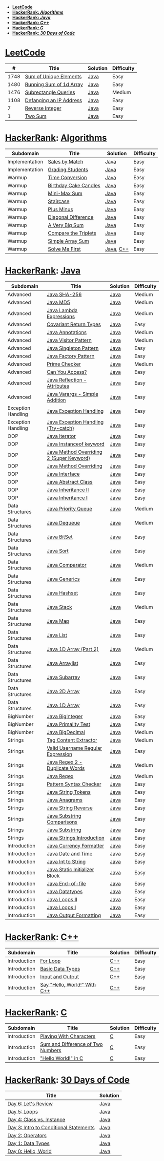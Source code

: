- [**LeetCode**](https://github.com/MaksNazarenko/competitive-programming#leetcode)
- [**HackerRank: _Algorithms_**](https://github.com/MaksNazarenko/competitive-programming#hackerrank-algorithms)
- [**HackerRank: _Java_**](https://github.com/MaksNazarenko/competitive-programming#hackerrank-java)
- [**HackerRank: _C++_**](https://github.com/MaksNazarenko/competitive-programming#hackerrank-c)
- [**HackerRank: _C_**](https://github.com/MaksNazarenko/competitive-programming#hackerrank-c-1)
- [**HackerRank: _30 Days of Code_**](  https://github.com/MaksNazarenko/competitive-programming#hackerrank-30-days-of-code)

# [LeetCode](https://leetcode.com/)
| # | Title | Solution | Difficulty |
|---| ----- | -------- | ---------- |
|1748|[Sum of Unique Elements](https://leetcode.com/problems/sum-of-unique-elements/) | [Java](https://github.com/MaksNazarenko/competitive-programming/tree/master/leetcode/java/com/maksnazarenko/sum_of_unique_elements)|Easy|
|1480|[Running Sum of 1d Array](https://leetcode.com/problems/running-sum-of-1d-array/) | [Java](https://github.com/MaksNazarenko/competitive-programming/tree/master/leetcode/java/com/maksnazarenko/running_sum_of_1d_array)|Easy|
|1476|[Subrectangle Queries](https://leetcode.com/problems/subrectangle-queries/) | [Java](https://github.com/MaksNazarenko/competitive-programming/tree/master/leetcode/java/com/maksnazarenko/subrectangle_queries)|Medium|
|1108|[Defanging an IP Address](https://leetcode.com/problems/defanging-an-ip-address/) | [Java](https://github.com/MaksNazarenko/competitive-programming/tree/master/leetcode/java/com/maksnazarenko/defanging_an_ip_address)|Easy|
|7|[Reverse Integer](https://leetcode.com/problems/reverse-integer/) | [Java](https://github.com/MaksNazarenko/competitive-programming/tree/master/leetcode/java/com/maksnazarenko/reverse_integer)|Easy|
|1|[Two Sum](https://leetcode.com/problems/two-sum/) | [Java](https://github.com/MaksNazarenko/competitive-programming/tree/master/leetcode/java/com/maksnazarenko/two_sum)|Easy|


# [HackerRank](https://www.hackerrank.com/): [Algorithms](https://www.hackerrank.com/domains/algorithms)
|Subdomain| Title | Solution |Difficulty |
|---------| ----- | -------- |---------- |
|Implementation|[Sales by Match](https://www.hackerrank.com/challenges/sock-merchant/problem) | [Java](https://github.com/MaksNazarenko/competitive-programming/tree/master/hackerrank/code/com/maksnazarenko/problem_solving/algorithms/java/sales_by_match)|Easy|
|Implementation|[Grading Students](https://www.hackerrank.com/challenges/grading/problem) | [Java](https://github.com/MaksNazarenko/competitive-programming/tree/master/hackerrank/code/com/maksnazarenko/problem_solving/algorithms/java/grading)|Easy|
|Warmup|[Time Conversion](https://www.hackerrank.com/challenges/time-conversion/problem) | [Java](https://github.com/MaksNazarenko/competitive-programming/tree/master/hackerrank/code/com/maksnazarenko/problem_solving/algorithms/java/time_conversion)|Easy|
|Warmup|[Birthday Cake Candles](https://www.hackerrank.com/challenges/birthday-cake-candles/problem) | [Java](https://github.com/MaksNazarenko/competitive-programming/tree/master/hackerrank/code/com/maksnazarenko/problem_solving/algorithms/java/birthday_cake_candles)|Easy|
|Warmup|[Mini-Max Sum](https://www.hackerrank.com/challenges/mini-max-sum/problem) | [Java](https://github.com/MaksNazarenko/competitive-programming/tree/master/hackerrank/code/com/maksnazarenko/problem_solving/algorithms/java/mini_max_sum)|Easy|
|Warmup|[Staircase](https://www.hackerrank.com/challenges/staircase/problem) | [Java](https://github.com/MaksNazarenko/competitive-programming/tree/master/hackerrank/code/com/maksnazarenko/problem_solving/algorithms/java/staircase)|Easy|
|Warmup|[Plus Minus](https://www.hackerrank.com/challenges/plus-minus/problem) | [Java](https://github.com/MaksNazarenko/competitive-programming/tree/master/hackerrank/code/com/maksnazarenko/problem_solving/algorithms/java/plus_minus)|Easy|
|Warmup|[Diagonal Difference](https://www.hackerrank.com/challenges/diagonal-difference/problem) | [Java](https://github.com/MaksNazarenko/competitive-programming/tree/master/hackerrank/code/com/maksnazarenko/problem_solving/algorithms/java/diagonal_difference)|Easy|
|Warmup|[A Very Big Sum](https://www.hackerrank.com/challenges/a-very-big-sum/problem) | [Java](https://github.com/MaksNazarenko/competitive-programming/tree/master/hackerrank/code/com/maksnazarenko/problem_solving/algorithms/java/a_very_big_sum)|Easy|
|Warmup|[Compare the Triplets](https://www.hackerrank.com/challenges/compare-the-triplets/problem) | [Java](https://github.com/MaksNazarenko/competitive-programming/tree/master/hackerrank/code/com/maksnazarenko/problem_solving/algorithms/java/compare_the_triplets)|Easy|
|Warmup|[Simple Array Sum](https://www.hackerrank.com/challenges/simple-array-sum/problem) | [Java](https://github.com/MaksNazarenko/competitive-programming/tree/master/hackerrank/code/com/maksnazarenko/problem_solving/algorithms/java/simple_array_sum)|Easy|
|Warmup|[Solve Me First](https://www.hackerrank.com/challenges/solve-me-first/problem) | [Java](https://github.com/MaksNazarenko/competitive-programming/tree/master/hackerrank/code/com/maksnazarenko/problem_solving/algorithms/java/solve_me_first), [C++](https://github.com/MaksNazarenko/competitive-programming/tree/master/hackerrank/code/com/maksnazarenko/problem_solving/algorithms/cpp/solve_me_first)|Easy|

# [HackerRank](https://www.hackerrank.com/): [Java](https://www.hackerrank.com/domains/java)
|Subdomain| Title | Solution | Difficulty |
|---------| ----- | -------- | ---------- |
|Advanced|[Java SHA-256](https://www.hackerrank.com/challenges/sha-256/problem) | [Java](https://github.com/MaksNazarenko/competitive-programming/tree/master/hackerrank/code/com/maksnazarenko/language_proficiency/java/sha_256)|Medium|
|Advanced|[Java MD5](https://www.hackerrank.com/challenges/java-md5/problem) | [Java](https://github.com/MaksNazarenko/competitive-programming/tree/master/hackerrank/code/com/maksnazarenko/language_proficiency/java/java_md5)|Medium|
|Advanced|[Java Lambda Expressions](https://www.hackerrank.com/challenges/java-lambda-expressions/problem) | [Java](https://github.com/MaksNazarenko/competitive-programming/tree/master/hackerrank/code/com/maksnazarenko/language_proficiency/java/java_lambda_expressions)|Medium|
|Advanced|[Covariant Return Types](https://www.hackerrank.com/challenges/java-covariance/problem) | [Java](https://github.com/MaksNazarenko/competitive-programming/tree/master/hackerrank/code/com/maksnazarenko/language_proficiency/java/java_covariance)|Easy|
|Advanced|[Java Annotations](https://www.hackerrank.com/challenges/java-annotations/problem) | [Java](https://github.com/MaksNazarenko/competitive-programming/tree/master/hackerrank/code/com/maksnazarenko/language_proficiency/java/java_annotations)|Medium|
|Advanced|[Java Visitor Pattern](https://www.hackerrank.com/challenges/java-vistor-pattern/problem) | [Java](https://github.com/MaksNazarenko/competitive-programming/tree/master/hackerrank/code/com/maksnazarenko/language_proficiency/java/java_vistor_pattern)|Medium|
|Advanced|[Java Singleton Pattern](https://www.hackerrank.com/challenges/java-singleton/problem) | [Java](https://github.com/MaksNazarenko/competitive-programming/tree/master/hackerrank/code/com/maksnazarenko/language_proficiency/java/java_singleton)|Easy|
|Advanced|[Java Factory Pattern](https://www.hackerrank.com/challenges/java-factory/problem) | [Java](https://github.com/MaksNazarenko/competitive-programming/tree/master/hackerrank/code/com/maksnazarenko/language_proficiency/java/java_factory)|Easy|
|Advanced|[Prime Checker](https://www.hackerrank.com/challenges/prime-checker/problem) | [Java](https://github.com/MaksNazarenko/competitive-programming/tree/master/hackerrank/code/com/maksnazarenko/language_proficiency/java/prime_checker)|Medium|
|Advanced|[Can You Access?](https://www.hackerrank.com/challenges/can-you-access/problem) | [Java](https://github.com/MaksNazarenko/competitive-programming/tree/master/hackerrank/code/com/maksnazarenko/language_proficiency/java/can_you_access)|Easy|
|Advanced|[Java Reflection - Attributes](https://www.hackerrank.com/challenges/java-reflection-attributes/problem) | [Java](https://github.com/MaksNazarenko/competitive-programming/tree/master/hackerrank/code/com/maksnazarenko/language_proficiency/java/java_reflection_attributes)|Easy|
|Advanced|[Java Varargs - Simple Addition](https://www.hackerrank.com/challenges/simple-addition-varargs/problem) | [Java](https://github.com/MaksNazarenko/competitive-programming/tree/master/hackerrank/code/com/maksnazarenko/language_proficiency/java/simple_addition_varargs)|Easy|
|Exception Handling|[Java Exception Handling](https://www.hackerrank.com/challenges/java-exception-handling/problem) | [Java](https://github.com/MaksNazarenko/competitive-programming/tree/master/hackerrank/code/com/maksnazarenko/language_proficiency/java/java_exception_handling)|Easy|
|Exception Handling|[Java Exception Handling (Try-catch)](https://www.hackerrank.com/challenges/java-exception-handling-try-catch/problem) | [Java](https://github.com/MaksNazarenko/competitive-programming/tree/master/hackerrank/code/com/maksnazarenko/language_proficiency/java/java_exception_handling_try_catch)|Easy|
|OOP|[Java Iterator](https://www.hackerrank.com/challenges/java-iterator/problem) | [Java](https://github.com/MaksNazarenko/competitive-programming/tree/master/hackerrank/code/com/maksnazarenko/language_proficiency/java/java_iterator)|Easy|
|OOP|[Java Instanceof keyword](https://www.hackerrank.com/challenges/java-instanceof-keyword/problem) | [Java](https://github.com/MaksNazarenko/competitive-programming/tree/master/hackerrank/code/com/maksnazarenko/language_proficiency/java/java_instanceof_keyword)|Easy|
|OOP|[Java Method Overriding 2 (Super Keyword)](https://www.hackerrank.com/challenges/java-method-overriding-2-super-keyword/problem) | [Java](https://github.com/MaksNazarenko/competitive-programming/tree/master/hackerrank/code/com/maksnazarenko/language_proficiency/java/java_method_overriding_2_super_keyword)|Easy|
|OOP|[Java Method Overriding](https://www.hackerrank.com/challenges/java-method-overriding/problem) | [Java](https://github.com/MaksNazarenko/competitive-programming/tree/master/hackerrank/code/com/maksnazarenko/language_proficiency/java/java_method_overriding)|Easy|
|OOP|[Java Interface](https://www.hackerrank.com/challenges/java-interface/problem) | [Java](https://github.com/MaksNazarenko/competitive-programming/tree/master/hackerrank/code/com/maksnazarenko/language_proficiency/java/java_interface)|Easy|
|OOP|[Java Abstract Class](https://www.hackerrank.com/challenges/java-abstract-class/problem) | [Java](https://github.com/MaksNazarenko/competitive-programming/tree/master/hackerrank/code/com/maksnazarenko/language_proficiency/java/java_abstract_class)|Easy|
|OOP|[Java Inheritance II](https://www.hackerrank.com/challenges/java-inheritance-2/problem) | [Java](https://github.com/MaksNazarenko/competitive-programming/tree/master/hackerrank/code/com/maksnazarenko/language_proficiency/java/java_inheritance_2)|Easy|
|OOP|[Java Inheritance I](https://www.hackerrank.com/challenges/java-inheritance-1/problem) | [Java](https://github.com/MaksNazarenko/competitive-programming/tree/master/hackerrank/code/com/maksnazarenko/language_proficiency/java/java_inheritance_1)|Easy|
|Data Structures|[Java Priority Queue](https://www.hackerrank.com/challenges/java-priority-queue/problem) | [Java](https://github.com/MaksNazarenko/competitive-programming/tree/master/hackerrank/code/com/maksnazarenko/language_proficiency/java/java_priority_queue)|Medium|
|Data Structures|[Java Dequeue](https://www.hackerrank.com/challenges/java-dequeue/problem) | [Java](https://github.com/MaksNazarenko/competitive-programming/tree/master/hackerrank/code/com/maksnazarenko/language_proficiency/java/java_dequeue)|Medium|
|Data Structures|[Java BitSet](https://www.hackerrank.com/challenges/java-bitset/problem) | [Java](https://github.com/MaksNazarenko/competitive-programming/tree/master/hackerrank/code/com/maksnazarenko/language_proficiency/java/java_bitset)|Easy|
|Data Structures|[Java Sort](https://www.hackerrank.com/challenges/java-sort/problem) | [Java](https://github.com/MaksNazarenko/competitive-programming/tree/master/hackerrank/code/com/maksnazarenko/language_proficiency/java/java_sort)|Easy|
|Data Structures|[Java Comparator](https://www.hackerrank.com/challenges/java-comparator/problem) | [Java](https://github.com/MaksNazarenko/competitive-programming/tree/master/hackerrank/code/com/maksnazarenko/language_proficiency/java/java_comparator)|Medium|
|Data Structures|[Java Generics](https://www.hackerrank.com/challenges/java-generics/problem) | [Java](https://github.com/MaksNazarenko/competitive-programming/tree/master/hackerrank/code/com/maksnazarenko/language_proficiency/java/java_generics)|Easy|
|Data Structures|[Java Hashset](https://www.hackerrank.com/challenges/java-hashset/problem) | [Java](https://github.com/MaksNazarenko/competitive-programming/tree/master/hackerrank/code/com/maksnazarenko/language_proficiency/java/java_hashset)|Easy|
|Data Structures|[Java Stack](https://www.hackerrank.com/challenges/java-stack/problem) | [Java](https://github.com/MaksNazarenko/competitive-programming/tree/master/hackerrank/code/com/maksnazarenko/language_proficiency/java/java_stack)|Medium|
|Data Structures|[Java Map](https://www.hackerrank.com/challenges/phone-book/problem) | [Java](https://github.com/MaksNazarenko/competitive-programming/tree/master/hackerrank/code/com/maksnazarenko/language_proficiency/java/phone_book)|Easy|
|Data Structures|[Java List](https://www.hackerrank.com/challenges/java-list/problem) | [Java](https://github.com/MaksNazarenko/competitive-programming/tree/master/hackerrank/code/com/maksnazarenko/language_proficiency/java/java_list)|Easy|
|Data Structures|[Java 1D Array (Part 2)](https://www.hackerrank.com/challenges/java-1d-array/problem) | [Java](https://github.com/MaksNazarenko/competitive-programming/tree/master/hackerrank/code/com/maksnazarenko/language_proficiency/java/java_1d_array)|Medium|
|Data Structures|[Java Arraylist](https://www.hackerrank.com/challenges/java-arraylist/problem) | [Java](https://github.com/MaksNazarenko/competitive-programming/tree/master/hackerrank/code/com/maksnazarenko/language_proficiency/java/java_arraylist)|Easy|
|Data Structures|[Java Subarray](https://www.hackerrank.com/challenges/java-negative-subarray/problem) | [Java](https://github.com/MaksNazarenko/competitive-programming/tree/master/hackerrank/code/com/maksnazarenko/language_proficiency/java/java_negative_subarray)|Easy|
|Data Structures|[Java 2D Array](https://www.hackerrank.com/challenges/java-2d-array/problem) | [Java](https://github.com/MaksNazarenko/competitive-programming/tree/master/hackerrank/code/com/maksnazarenko/language_proficiency/java/java_2d_array)|Easy|
|Data Structures|[Java 1D Array](https://www.hackerrank.com/challenges/java-1d-array-introduction/problem) | [Java](https://github.com/MaksNazarenko/competitive-programming/tree/master/hackerrank/code/com/maksnazarenko/language_proficiency/java/java_1d_array_introduction)|Easy|
|BigNumber|[Java BigInteger](https://www.hackerrank.com/challenges/java-biginteger/problem) | [Java](https://github.com/MaksNazarenko/competitive-programming/tree/master/hackerrank/code/com/maksnazarenko/language_proficiency/java/java_biginteger)|Easy|
|BigNumber|[Java Primality Test](https://www.hackerrank.com/challenges/java-primality-test/problem) | [Java](https://github.com/MaksNazarenko/competitive-programming/tree/master/hackerrank/code/com/maksnazarenko/language_proficiency/java/java_primality_test)|Easy|
|BigNumber|[Java BigDecimal](https://www.hackerrank.com/challenges/java-bigdecimal/problem) | [Java](https://github.com/MaksNazarenko/competitive-programming/tree/master/hackerrank/code/com/maksnazarenko/language_proficiency/java/java_bigdecimal)|Medium|
|Strings|[Tag Content Extractor](https://www.hackerrank.com/challenges/tag-content-extractor/problem) | [Java](https://github.com/MaksNazarenko/competitive-programming/tree/master/hackerrank/code/com/maksnazarenko/language_proficiency/java/tag_content_extractor)|Medium|
|Strings|[Valid Username Regular Expression](https://www.hackerrank.com/challenges/valid-username-checker/problem) | [Java](https://github.com/MaksNazarenko/competitive-programming/tree/master/hackerrank/code/com/maksnazarenko/language_proficiency/java/valid_username_checker)|Easy|
|Strings|[Java Regex 2 - Duplicate Words](https://www.hackerrank.com/challenges/duplicate-word/problem) | [Java](https://github.com/MaksNazarenko/competitive-programming/tree/master/hackerrank/code/com/maksnazarenko/language_proficiency/java/duplicate_word)|Medium|
|Strings|[Java Regex](https://www.hackerrank.com/challenges/java-regex/problem) | [Java](https://github.com/MaksNazarenko/competitive-programming/tree/master/hackerrank/code/com/maksnazarenko/language_proficiency/java/java_regex)|Medium|
|Strings|[Pattern Syntax Checker](https://www.hackerrank.com/challenges/pattern-syntax-checker/problem) | [Java](https://github.com/MaksNazarenko/competitive-programming/tree/master/hackerrank/code/com/maksnazarenko/language_proficiency/java/pattern_syntax_checker)|Easy|
|Strings|[Java String Tokens](https://www.hackerrank.com/challenges/java-string-tokens/problem) | [Java](https://github.com/MaksNazarenko/competitive-programming/tree/master/hackerrank/code/com/maksnazarenko/language_proficiency/java/java_string_tokens)|Easy|
|Strings|[Java Anagrams](https://www.hackerrank.com/challenges/java-anagrams/problem) | [Java](https://github.com/MaksNazarenko/competitive-programming/tree/master/hackerrank/code/com/maksnazarenko/language_proficiency/java/java_anagrams)|Easy|
|Strings|[Java String Reverse](https://www.hackerrank.com/challenges/java-string-reverse/problem) | [Java](https://github.com/MaksNazarenko/competitive-programming/tree/master/hackerrank/code/com/maksnazarenko/language_proficiency/java/java_string_reverse)|Easy|
|Strings|[Java Substring Comparisons](https://www.hackerrank.com/challenges/java-string-compare/problem) | [Java](https://github.com/MaksNazarenko/competitive-programming/tree/master/hackerrank/code/com/maksnazarenko/language_proficiency/java/java_string_compare)|Easy|
|Strings|[Java Substring](https://www.hackerrank.com/challenges/java-substring/problem) | [Java](https://github.com/MaksNazarenko/competitive-programming/tree/master/hackerrank/code/com/maksnazarenko/language_proficiency/java/java_substring)|Easy|
|Strings|[Java Strings Introduction](https://www.hackerrank.com/challenges/java-strings-introduction/problem) | [Java](https://github.com/MaksNazarenko/competitive-programming/tree/master/hackerrank/code/com/maksnazarenko/language_proficiency/java/java_strings_introduction)|Easy|
|Introduction|[Java Currency Formatter](https://www.hackerrank.com/challenges/java-currency-formatter/problem) | [Java](https://github.com/MaksNazarenko/competitive-programming/tree/master/hackerrank/code/com/maksnazarenko/language_proficiency/java/java_currency_formatter)|Easy|
|Introduction|[Java Date and Time](https://www.hackerrank.com/challenges/java-date-and-time/problem) | [Java](https://github.com/MaksNazarenko/competitive-programming/tree/master/hackerrank/code/com/maksnazarenko/language_proficiency/java/java_date_and_time)|Easy|
|Introduction|[Java Int to String](https://www.hackerrank.com/challenges/java-int-to-string/problem) | [Java](https://github.com/MaksNazarenko/competitive-programming/tree/master/hackerrank/code/com/maksnazarenko/language_proficiency/java/java_int_to_string)|Easy|
|Introduction|[Java Static Initializer Block](https://www.hackerrank.com/challenges/java-static-initializer-block/problem) | [Java](https://github.com/MaksNazarenko/competitive-programming/tree/master/hackerrank/code/com/maksnazarenko/language_proficiency/java/java_static_initializer_block)|Easy|
|Introduction|[Java End-of-file](https://www.hackerrank.com/challenges/java-end-of-file/problem) | [Java](https://github.com/MaksNazarenko/competitive-programming/tree/master/hackerrank/code/com/maksnazarenko/language_proficiency/java/java_end_of_file)|Easy|
|Introduction|[Java Datatypes](https://www.hackerrank.com/challenges/java-datatypes/problem) | [Java](https://github.com/MaksNazarenko/competitive-programming/tree/master/hackerrank/code/com/maksnazarenko/language_proficiency/java/java_datatypes)|Easy|
|Introduction|[Java Loops II](https://www.hackerrank.com/challenges/java-loops/problem) | [Java](https://github.com/MaksNazarenko/competitive-programming/tree/master/hackerrank/code/com/maksnazarenko/language_proficiency/java/java_loops)|Easy|
|Introduction|[Java Loops I](https://www.hackerrank.com/challenges/java-loops-i/problem) | [Java](https://github.com/MaksNazarenko/competitive-programming/tree/master/hackerrank/code/com/maksnazarenko/language_proficiency/java/java_loops_i)|Easy|
|Introduction|[Java Output Formatting](https://www.hackerrank.com/challenges/java-output-formatting/problem) | [Java](https://github.com/MaksNazarenko/competitive-programming/tree/master/hackerrank/code/com/maksnazarenko/language_proficiency/java/java_output_formatting)|Easy|

# [HackerRank](https://www.hackerrank.com/): [C++](https://www.hackerrank.com/domains/cpp)
|Subdomain| Title | Solution | Difficulty |
|---------| ----- | -------- | ---------- |
|Introduction|[For Loop](https://www.hackerrank.com/challenges/c-tutorial-for-loop/problem) | [C++](https://github.com/MaksNazarenko/competitive-programming/tree/master/hackerrank/code/com/maksnazarenko/language_proficiency/cpp/c_tutorial_for_loop)|Easy|
|Introduction|[Basic Data Types](https://www.hackerrank.com/challenges/c-tutorial-basic-data-types/problem) | [C++](https://github.com/MaksNazarenko/competitive-programming/tree/master/hackerrank/code/com/maksnazarenko/language_proficiency/cpp/c_tutorial_basic_data_types)|Easy|
|Introduction|[Input and Output](https://www.hackerrank.com/challenges/cpp-input-and-output/problem) | [C++](https://github.com/MaksNazarenko/competitive-programming/tree/master/hackerrank/code/com/maksnazarenko/language_proficiency/cpp/cpp_input_and_output)|Easy|
|Introduction|[Say "Hello, World!" With C++](https://www.hackerrank.com/challenges/cpp-hello-world/problem) | [C++](https://github.com/MaksNazarenko/competitive-programming/tree/master/hackerrank/code/com/maksnazarenko/language_proficiency/cpp/cpp_hello_world)|Easy|

# [HackerRank](https://www.hackerrank.com/): [C](https://www.hackerrank.com/domains/c)
|Subdomain| Title | Solution | Difficulty |
|---------| ----- | -------- | ---------- |
|Introduction|[Playing With Characters](https://www.hackerrank.com/challenges/playing-with-characters/problem) | [C](https://github.com/MaksNazarenko/competitive-programming/tree/master/hackerrank/code/com/maksnazarenko/language_proficiency/c/playing_with_characters)|Easy|
|Introduction|[Sum and Difference of Two Numbers](https://www.hackerrank.com/challenges/sum-numbers-c/problem) | [C](https://github.com/MaksNazarenko/competitive-programming/tree/master/hackerrank/code/com/maksnazarenko/language_proficiency/c/sum_numbers_c)|Easy|
|Introduction|["Hello World!" in C](https://www.hackerrank.com/challenges/hello-world-c/problem) | [C](https://github.com/MaksNazarenko/competitive-programming/tree/master/hackerrank/code/com/maksnazarenko/language_proficiency/c/hello_world_c)|Easy|

# [HackerRank](https://www.hackerrank.com/): [30 Days of Code](https://www.hackerrank.com/domains/tutorials/30-days-of-code)
| Title | Solution | 
| ----- | -------- | 
|[Day 6: Let's Review](https://www.hackerrank.com/challenges/30-review-loop/problem) | [Java](https://github.com/MaksNazarenko/competitive-programming/tree/master/hackerrank/code/com/maksnazarenko/_30_days_of_code/day_6/)|
|[Day 5: Loops](https://www.hackerrank.com/challenges/30-loops/problem) | [Java](https://github.com/MaksNazarenko/competitive-programming/tree/master/hackerrank/code/com/maksnazarenko/_30_days_of_code/day_5/)|
|[Day 4: Class vs. Instance](https://www.hackerrank.com/challenges/30-conditional-statements/problem) | [Java](https://github.com/MaksNazarenko/competitive-programming/tree/master/hackerrank/code/com/maksnazarenko/_30_days_of_code/day_4/)|
|[Day 3: Intro to Conditional Statements](https://www.hackerrank.com/challenges/30-conditional-statements/problem) | [Java](https://github.com/MaksNazarenko/competitive-programming/tree/master/hackerrank/code/com/maksnazarenko/_30_days_of_code/day_3/)|
|[Day 2: Operators](https://www.hackerrank.com/challenges/30-operators/problem) | [Java](https://github.com/MaksNazarenko/competitive-programming/tree/master/hackerrank/code/com/maksnazarenko/_30_days_of_code/day_2/)|
|[Day 1: Data Types](https://www.hackerrank.com/challenges/30-data-types/problem) | [Java](https://github.com/MaksNazarenko/competitive-programming/tree/master/hackerrank/code/com/maksnazarenko/_30_days_of_code/day_1/)|
|[Day 0: Hello, World](https://www.hackerrank.com/challenges/30-hello-world/problem) | [Java](https://github.com/MaksNazarenko/competitive-programming/tree/master/hackerrank/code/com/maksnazarenko/_30_days_of_code/day_0/)|
